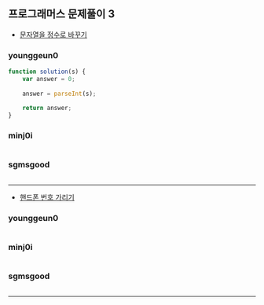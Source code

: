 ## 프로그래머스 문제풀이 3

* [문자열을 정수로 바꾸기](https://programmers.co.kr/learn/courses/30/lessons/12925)

### younggeun0

```javascript
function solution(s) {
    var answer = 0;
    
    answer = parseInt(s);
    
    return answer;
}
```

### minj0i

```JAVA

```

### sgmsgood

```java

```

---

* [핸드폰 번호 가리기](https://programmers.co.kr/learn/courses/30/lessons/12948)

### younggeun0 

```javascript


```

### minj0i

```JAVA

```

### sgmsgood

```JAVA

```

****
